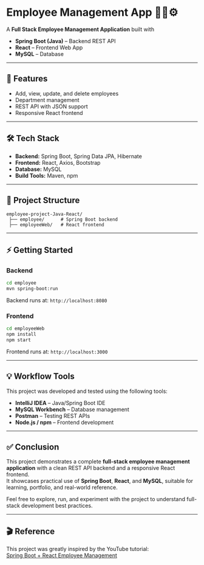 # Employee Management App 🧑‍💼⚙️

A **Full Stack Employee Management Application** built with

* **Spring Boot (Java)** – Backend REST API
* **React** – Frontend Web App
* **MySQL** – Database

---

## 🚀 Features

* Add, view, update, and delete employees
* Department management
* REST API with JSON support
* Responsive React frontend

---

## 🛠️ Tech Stack

* **Backend:** Spring Boot, Spring Data JPA, Hibernate
* **Frontend:** React, Axios, Bootstrap
* **Database:** MySQL
* **Build Tools:** Maven, npm

---

## 📂 Project Structure

```
employee-project-Java-React/
 ├── employee/      # Spring Boot backend
 ├── employeeWeb/   # React frontend
```

---

## ⚡ Getting Started

### Backend

```bash
cd employee
mvn spring-boot:run
```

Backend runs at: `http://localhost:8080`

### Frontend

```bash
cd employeeWeb
npm install
npm start
```

Frontend runs at: `http://localhost:3000`

---

## 💡 Workflow Tools

This project was developed and tested using the following tools:  
- **IntelliJ IDEA** – Java/Spring Boot IDE  
- **MySQL Workbench** – Database management  
- **Postman** – Testing REST APIs  
- **Node.js / npm** – Frontend development  

---

## ✅ Conclusion

This project demonstrates a complete **full-stack employee management application** with a clean REST API backend and a responsive React frontend.  
It showcases practical use of **Spring Boot**, **React**, and **MySQL**, suitable for learning, portfolio, and real-world reference.  

Feel free to explore, run, and experiment with the project to understand full-stack development best practices.

---

## 🎬 Reference

This project was greatly inspired by the YouTube tutorial:  
[Spring Boot + React Employee Management](https://www.youtube.com/watch?v=H7gKi3shpnc&list=PLgYFT7gUQL8GUoIDh1p8FDXCmImzVVbRi&index=1)


